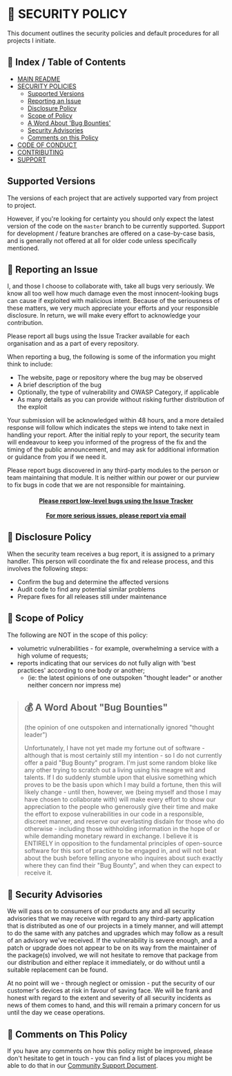 # 🔐 SECURITY POLICY

This document outlines the security policies and default procedures for all projects I initiate.

## 📖 Index / Table of Contents

- [MAIN README](../README.md)
- [SECURITY POLICIES](SECURITY.md)
  - [Supported Versions](#supported-versions)
  - [Reporting an Issue](#-reporting-an-issue)
  - [Disclosure Policy](#-disclosure-policy)
  - [Scope of Policy](#-scope-of-policy)
  - [A Word About 'Bug Bounties'](#-a-word-about-bug-bounties)
  - [Security Advisories](#-security-advisories)
  - [Comments on this Policy](#-comments-on-this-policy)
- [CODE OF CONDUCT](CODE_OF_CONDUCT.md)
- [CONTRIBUTING](CONTRIBUTING.md)
- [SUPPORT](SUPPORT.md)

## Supported Versions

The versions of each project that are actively supported vary from project to project.

However, if you're looking for certainty you should only expect the latest version of the code on the `master` branch to be currently supported.  Support for development / feature branches are offered on a case-by-case basis, and is generally not offered at all for older code unless specifically mentioned.

## 🐞 Reporting an Issue

I, and those I choose to collaborate with, take all bugs very seriously.  We know all too well how much damage even the most innocent-looking bugs can cause if exploited with malicious intent.  Because of the seriousness of these matters, we very much appreciate your efforts and your responsible disclosure.  In return, we will make every effort to acknowledge your contribution.

Please report all bugs using the Issue Tracker available for each organisation and as a part of every repository.

When reporting a bug, the following is some of the information you might think to include:

 - The website, page or repository where the bug may be observed
 - A brief description of the bug
 - Optionally, the type of vulnerability and OWASP Category, if applicable
 - As many details as you can provide without risking further distribution of the exploit

Your submission will be acknowledged within 48 hours, and a more detailed response will follow which indicates the steps we intend to take next in handling your report.  After the initial reply to your report, the security team will endeavour to keep you informed of the progress of the fix and the timing of the public announcement, and may ask for additional information or guidance from you if we need it.

Please report bugs discovered in any third-party modules to the person or team maintaining that module.  It is neither within our power or our purview to fix bugs in code that we are not responsible for maintaining.

<h4 align="center">
<a href="../../issues">Please report low-level bugs using the Issue Tracker</a>
<br><br>
<a href="mailto:security@ragdata.dev">For more serious issues, please report via email</a>
</h4>

## 📃 Disclosure Policy

When the security team receives a bug report, it is assigned to a primary handler.  This person will coordinate the fix and release process, and this involves the following steps:

 - Confirm the bug and determine the affected versions
 - Audit code to find any potential similar problems
 - Prepare fixes for all releases still under maintenance

## 🚫 Scope of Policy

The following are NOT in the scope of this policy:

 - volumetric vulnerabilities - for example, overwhelming a service with a high volume of requests;
 - reports indicating that our services do not fully align with 'best practices' according to one body or another;
   - (ie: the latest opinions of one outspoken "thought leader" or another neither concern nor impress me)


> ## 💰 A Word About "Bug Bounties"
>
> (the opinion of one outspoken and internationally ignored "thought leader")
>
> Unfortunately, I have not yet made my fortune out of software - although that is most certainly still my intention - so I do not currently offer a paid "Bug Bounty" program.  I'm just some random bloke like any other trying to scratch out a living using his meagre wit and talents.  If I do suddenly stumble upon that elusive something which proves to be the basis upon which I may build a fortune, then this will likely change - until then, however, we (being myself and those I may have chosen to collaborate with) will make every effort to show our appreciation to the people who generously give their time and make the effort to expose vulnerabilities in our code in a responsible, discreet manner, and reserve our everlasting disdain for those who do otherwise - including those withholding information in the hope of or while demanding monetary reward in exchange.  I believe it is ENTIRELY in opposition to the fundamental principles of open-source software for this sort of practice to be engaged in, and will not beat about the bush before telling anyone who inquires about such exactly where they can find their "Bug Bounty", and when they can expect to receive it.

## 📣 Security Advisories

We will pass on to consumers of our products any and all security advisories that we may receive with regard to any third-party application that is distributed as one of our projects in a timely manner, and will attempt to do the same with any patches and upgrades which may follow as a result of an advisory we've received.  If the vulnerability is severe enough, and a patch or upgrade does not appear to be on its way from the maintainer of the package(s) involved, we will not hesitate to remove that package from our distribution and either replace it immediately, or do without until a suitable replacement can be found.

At no point will we - through neglect or omission - put the security of our customer's devices at risk in favour of saving face.  We will be frank and honest with regard to the extent and severity of all security incidents as news of them comes to hand, and this will remain a primary concern for us until the day we cease operations.

## 💬 Comments on This Policy

If you have any comments on how this policy might be improved, please don't hesitate to get in touch - you can find a list of places you might be able to do that in our [Community Support Document][SUPPORT].

[SUPPORT]: SUPPORT.md
